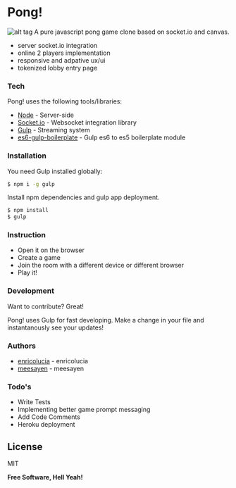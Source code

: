 # Pong!
![alt tag](http://media.engadget.com/img/product/13/a77/atari-super-pong-c-140-kvy-100.jpg)
A pure javascript pong game clone based on socket.io and canvas.

  - server socket.io integration
  - online 2 players implementation
  - responsive and adpative ux/ui
  - tokenized lobby entry page

### Tech

Pong! uses the following tools/libraries:

* [Node] - Server-side
* [Socket.io] - Websocket integration library
* [Gulp] - Streaming system
* [es6-gulp-boilerplate] - Gulp es6 to es5 boilerplate module

### Installation

You need Gulp installed globally:

```sh
$ npm i -g gulp
```
Install npm dependencies and gulp app deployment.
```sh
$ npm install
$ gulp
```
### Instruction
- Open it on the browser
- Create a game
- Join the room with a different device or different browser
- Play it!

### Development

Want to contribute? Great!

Pong! uses Gulp for fast developing.
Make a change in your file and instantanously see your updates!
### Authors
 - [enricolucia] - enricolucia
 - [meesayen] - meesayen

### Todo's

 - Write Tests
 - Implementing better game prompt messaging
 - Add Code Comments
 - Heroku deployment

License
----

MIT



**Free Software, Hell Yeah!**

[Node]:http://nodejs.org/
[Socket.io]:http://socket.io/
[es6-gulp-boilerplate]:https://www.npmjs.com/package/es6-gulp-boilerplate/
[enricolucia]:https://github.com/enricolucia
[meesayen]:https://github.com/Meesayen
[gulp]:http://gulpjs.com/

